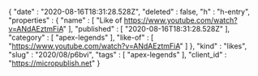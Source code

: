 {
  "date" : "2020-08-16T18:31:28.528Z",
  "deleted" : false,
  "h" : "h-entry",
  "properties" : {
    "name" : [ "Like of https://www.youtube.com/watch?v=ANdAEztmFiA" ],
    "published" : [ "2020-08-16T18:31:28.528Z" ],
    "category" : [ "apex-legends" ],
    "like-of" : [ "https://www.youtube.com/watch?v=ANdAEztmFiA" ]
  },
  "kind" : "likes",
  "slug" : "2020/08/p6bvi",
  "tags" : [ "apex-legends" ],
  "client_id" : "https://micropublish.net"
}
